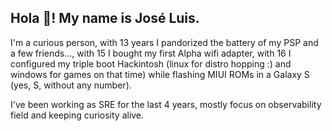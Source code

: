 ## Hola 👋! My name is José Luis.

I'm a curious person, with 13 years I pandorized the battery of my PSP and a few friends..., with 15 I bought my first Alpha wifi adapter, with 16 I configured my triple boot Hackintosh (linux for distro hopping :) and windows for games on that time) while flashing MIUI ROMs in a Galaxy S (yes, S, without any number).

I've been working as SRE for the last 4 years, mostly focus on observability field and keeping curiosity alive.
